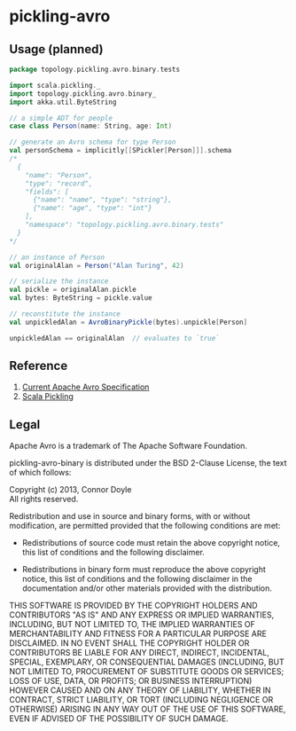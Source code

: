# pickling-avro

## Usage (planned)

```scala
package topology.pickling.avro.binary.tests

import scala.pickling._
import topology.pickling.avro.binary_
import akka.util.ByteString

// a simple ADT for people
case class Person(name: String, age: Int)

// generate an Avro schema for type Person
val personSchema = implicitly[[SPickler[Person]]].schema
/*
  {
    "name": "Person",
    "type": "record",
    "fields": [
      {"name": "name", "type": "string"},
      {"name": "age", "type": "int"}
    ],
    "namespace": "topology.pickling.avro.binary.tests"
  }
*/

// an instance of Person
val originalAlan = Person("Alan Turing", 42)

// serialize the instance
val pickle = originalAlan.pickle
val bytes: ByteString = pickle.value

// reconstitute the instance
val unpickledAlan = AvroBinaryPickle(bytes).unpickle[Person]

unpickledAlan == originalAlan  // evaluates to `true`
```


## Reference
1. [Current Apache Avro Specification](http://avro.apache.org/docs/current/spec.html)
1. [Scala Pickling](http://lampwww.epfl.ch/~hmiller/pickling)


## Legal
Apache Avro is a trademark of The Apache Software Foundation.

pickling-avro-binary is distributed under the BSD 2-Clause License, the text of which follows:

Copyright (c) 2013, Connor Doyle  
All rights reserved.

Redistribution and use in source and binary forms, with or without modification, are permitted provided that the following conditions are met:

- Redistributions of source code must retain the above copyright notice, this list of conditions and the following disclaimer.

- Redistributions in binary form must reproduce the above copyright notice, this list of conditions and the following disclaimer in the documentation and/or other materials provided with the distribution.

THIS SOFTWARE IS PROVIDED BY THE COPYRIGHT HOLDERS AND CONTRIBUTORS "AS IS" AND ANY EXPRESS OR IMPLIED WARRANTIES, INCLUDING, BUT NOT LIMITED TO, THE IMPLIED WARRANTIES OF MERCHANTABILITY AND FITNESS FOR A PARTICULAR PURPOSE ARE DISCLAIMED. IN NO EVENT SHALL THE COPYRIGHT HOLDER OR CONTRIBUTORS BE LIABLE FOR ANY DIRECT, INDIRECT, INCIDENTAL, SPECIAL, EXEMPLARY, OR CONSEQUENTIAL DAMAGES (INCLUDING, BUT NOT LIMITED TO, PROCUREMENT OF SUBSTITUTE GOODS OR SERVICES; LOSS OF USE, DATA, OR PROFITS; OR BUSINESS INTERRUPTION) HOWEVER CAUSED AND ON ANY THEORY OF LIABILITY, WHETHER IN CONTRACT, STRICT LIABILITY, OR TORT (INCLUDING NEGLIGENCE OR OTHERWISE) ARISING IN ANY WAY OUT OF THE USE OF THIS SOFTWARE, EVEN IF ADVISED OF THE POSSIBILITY OF SUCH DAMAGE.
